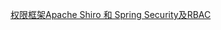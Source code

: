 [权限框架Apache Shiro 和 Spring Security及RBAC](https://blog.csdn.net/hjiacheng/article/details/81150815)
<!--stackedit_data:
eyJoaXN0b3J5IjpbMTc5MTc0MjgwOF19
-->